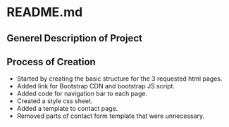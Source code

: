 <h1>README.md</h1>


<h2>Generel Description of Project</h2>





<h2>Process of Creation</h2>
<ul>
<li>Started by creating the basic structure for the 3 requested html pages.</li>
<li>Added link for Bootstrap CDN and bootstrap JS script.</li> 
<li>Added code for navigation bar to each page.</li>
<li>Created a style css sheet.</li>
<li>Added a template to contact page.</li>
<li>Removed parts of contact form template that were unnecessary.</li>
</ul>